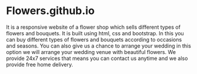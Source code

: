 # Flowers.github.io
It is a responsive website of a flower shop which sells different types of flowers and bouquets.
It is built using html, css and bootstrap.
In this you can buy different types of flowers and bouquets according to occasions and seasons.
You can also give us a chance to arrange your wedding in this option we will arrange your wedding venue with beautiful flowers.
We provide 24x7 services that means you can contact us anytime and we also provide free home delivery.
